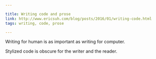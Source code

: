 ```yaml
---

title: Writing code and prose
link: http://www.ericsuh.com/blog/posts/2016/01/writing-code.html
tags: writing, code, prose

---
```


Writing for human is as important as writing for computer.

Stylized code is obscure for the writer and the reader.
